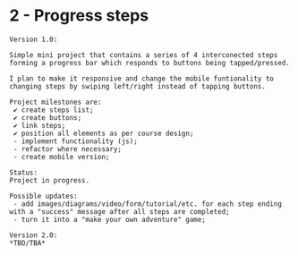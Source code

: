 # 2 - Progress steps

    Version 1.0:

    Simple mini project that contains a series of 4 interconected steps forming a progress bar which responds to buttons being tapped/pressed.

    I plan to make it responsive and change the mobile funtionality to changing steps by swiping left/right instead of tapping buttons.

    Project milestones are:
     ✔ create steps list;
     ✔ create buttons;
     ✔ link steps;
     ✔ position all elements as per course design;
     - implement functionality (js);
     - refactor where necessary;
     - create mobile version;

    Status:
    Project in progress.

    Possible updates:
     - add images/diagrams/video/form/tutorial/etc. for each step ending with a "success" message after all steps are completed;
     - turn it into a "make your own adventure" game;

    Version 2.0:
    *TBD/TBA*

